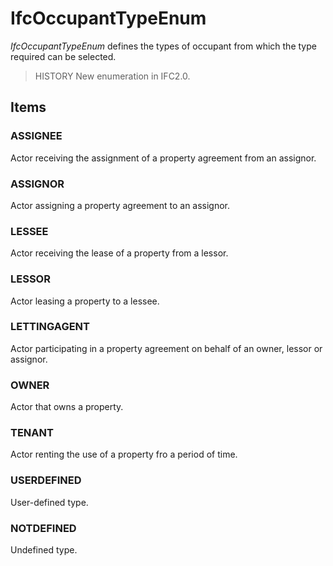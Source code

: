 # IfcOccupantTypeEnum

_IfcOccupantTypeEnum_ defines the types of occupant from which the type required can be selected.<!-- end of definition -->

> HISTORY  New enumeration in IFC2.0.

## Items

### ASSIGNEE
Actor receiving the assignment of a property agreement from an assignor.

### ASSIGNOR
Actor assigning a property agreement to an assignor.

### LESSEE
Actor receiving the lease of a property from a lessor.

### LESSOR
Actor leasing a property to a lessee.

### LETTINGAGENT
Actor participating in a property agreement on behalf of an owner, lessor or assignor.

### OWNER
Actor that owns a property.

### TENANT
Actor renting the use of a property fro a period of time.

### USERDEFINED
User-defined type.

### NOTDEFINED
Undefined type.
